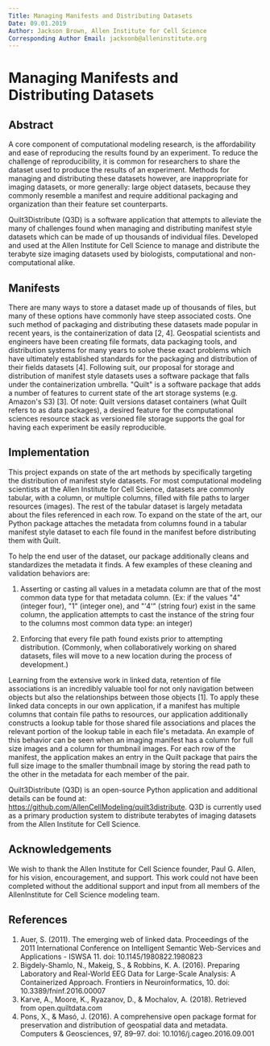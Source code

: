 ```yaml
---
Title: Managing Manifests and Distributing Datasets
Date: 09.01.2019
Author: Jackson Brown, Allen Institute for Cell Science
Corresponding Author Email: jacksonb@alleninstitute.org
---
```


# Managing Manifests and Distributing Datasets

## Abstract

A core component of computational modeling research, is the affordability and ease of reproducing the results found by an experiment. To reduce the challenge of reproducibility, it is common for researchers to share the dataset used to produce the results of an experiment. Methods for managing and distributing these datasets however, are inappropriate for imaging datasets, or more generally: large object datasets, because they commonly resemble a manifest and require additional packaging and organization than their feature set counterparts.

Quilt3Distribute (Q3D) is a software application that attempts to alleviate the many of challenges found when managing and distributing manifest style datasets which can be made of up thousands of individual files. Developed and used at the Allen Institute for Cell Science to manage and distribute the terabyte size imaging datasets used by biologists, computational and non-computational alike.

## Manifests

There are many ways to store a dataset made up of thousands of files, but many of these options have commonly have steep associated costs. One such method of packaging and distributing these datasets made popular in recent years, is the containerization of data [2, 4]. Geospatial scientists and engineers have been creating file formats, data packaging tools, and distribution systems for many years to solve these exact problems which have ultimately established standards for the packaging and distribution of their fields datasets [4]. Following suit, our proposal for storage and distribution of manifest style datasets uses a software package that falls under the containerization umbrella. "Quilt" is a software package that adds a number of features to current state of the art storage systems (e.g. Amazon's S3) [3]. Of note: Quilt versions dataset containers (what Quilt refers to as data packages), a desired feature for the computational sciences resource stack as versioned file storage supports the goal for having each experiment be easily reproducible.

## Implementation

This project expands on state of the art methods by specifically targeting the distribution of manifest style datasets. For most computational modeling scientists at the Allen Institute for Cell Science, datasets are commonly tabular, with a column, or multiple columns, filled with file paths to larger resources (images). The rest of the tabular dataset is largely metadata about the files referenced in each row. To expand on the state of the art, our Python package attaches the metadata from columns found in a tabular manifest style dataset to each file found in the manifest before distributing them with Quilt.

To help the end user of the dataset, our package additionally cleans and standardizes the metadata it finds. A few examples of these cleaning and validation behaviors are:

1) Asserting or casting all values in a metadata column are that of the most common data type for that metadata column.
(Ex: if the values "4" (integer four), "1" (integer one), and "'4'" (string four) exist in the same column, the application attempts to cast the instance of the string four to the columns most common data type: an integer)

2) Enforcing that every file path found exists prior to attempting distribution. (Commonly, when collaboratively working on shared datasets, files will move to a new location during the process of development.)

Learning from the extensive work in linked data, retention of file associations is an incredibly valuable tool for not only navigation between objects but also the relationships between those objects [1]. To apply these linked data concepts in our own application, if a manifest has multiple columns that contain file paths to resources, our application additionally constructs a lookup table for those shared file associations and places the relevant portion of the lookup table in each file's metadata. An example of this behavior can be seen when an imaging manifest has a column for full size images and a column for thumbnail images. For each row of the manifest, the application makes an entry in the Quilt package that pairs the full size image to the smaller thumbnail image by storing the read path to the other in the metadata for each member of the pair.

Quilt3Distribute (Q3D) is an open-source Python application and additional details can be found at: https://github.com/AllenCellModeling/quilt3distribute. Q3D is currently used as a primary production system to distribute terabytes of imaging datasets from the Allen Institute for Cell Science.

## Acknowledgements

We wish to thank the Allen Institute for Cell Science founder, Paul G. Allen, for his vision, encouragement, and support. This work could not have been completed without the additional support and input from all members of the AllenInstitute for Cell Science modeling team.

## References

1. Auer, S. (2011). The emerging web of linked data. Proceedings of the 2011 International Conference on Intelligent Semantic Web-Services and Applications - ISWSA 11. doi: 10.1145/1980822.1980823
2. Bigdely-Shamlo, N., Makeig, S., & Robbins, K. A. (2016). Preparing Laboratory and Real-World EEG Data for Large-Scale Analysis: A Containerized Approach. Frontiers in Neuroinformatics, 10. doi: 10.3389/fninf.2016.00007
3. Karve, A., Moore, K., Ryazanov, D., & Mochalov, A. (2018). Retrieved from open.quiltdata.com
4. Pons, X., & Masó, J. (2016). A comprehensive open package format for preservation and distribution of geospatial data and metadata. Computers & Geosciences, 97, 89–97. doi: 10.1016/j.cageo.2016.09.001
